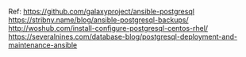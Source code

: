 
Ref:
https://github.com/galaxyproject/ansible-postgresql
https://stribny.name/blog/ansible-postgresql-backups/
http://woshub.com/install-configure-postgresql-centos-rhel/
https://severalnines.com/database-blog/postgresql-deployment-and-maintenance-ansible
